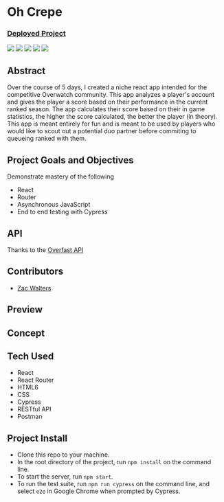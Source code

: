 # Oh Crepe

### [Deployed Project]()

<p align="left">
  <img src="https://img.shields.io/badge/React-20232A?style=for-the-badge&logo=react&logoColor=61DAFB" />
  <img src="https://img.shields.io/badge/React_Router-CA4245?style=for-the-badge&logo=react-router&logoColor=white" />
  <img src="https://img.shields.io/badge/Cypress.io-6e3596?style=for-the-badge" />
  <img src="https://img.shields.io/badge/HTML5-E34F26?style=for-the-badge&logo=html5&logoColor=white" />
  <img src="https://img.shields.io/badge/CSS-239120?&style=for-the-badge&logo=css3&logoColor=white">
</p>

## Abstract
Over the course of 5 days, I created a niche react app intended for the competitive Overwatch community. This app analyzes a player's account and gives the player a score based on their performance in the current ranked season. The app calculates their score based on their in game statistics, the higher the score calculated, the better the player (in theory). This app is meant entirely for fun and is meant to be used by players who would like to scout out a potential duo partner before commiting to queueing ranked with them.

## Project Goals and Objectives
Demonstrate mastery of the following
- React
- Router
- Asynchronous JavaScript
- End to end testing with Cypress


## API
Thanks to the [Overfast API](https://overfast-api.tekrop.fr/)
## Contributors
- [Zac Walters](https://github.com/zacwalters4)

## Preview

## Concept

## Tech Used
- React
- React Router
- HTML6
- CSS
- Cypress
- RESTful API
- Postman

## Project Install
  - Clone this repo to your machine.
  - In the root directory of the project, run `npm install` on the command line.
  - To start the server, run `npm start`.
  - To run the test suite, run `npm run cypress` on the command line, and select `e2e` in Google Chrome when prompted by Cypress.
